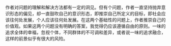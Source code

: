 作者对问题的理解和解决方法都有一定的洞见。但有个问题，作者一直坚持抛弃意识形态的偏见，却一直鼓吹自己的意识形态，即推崇自己所定义的目标，即社会应该往何处发展，个人应该往何处发展。在这两个基础性的问题上，作者推崇自己的价值观。如果这两个问题没有明确的答案，我觉得仍应该遵循自由的原则。一味的追求全体的幸福，忽视个体，不同群体的不可调和差异，或者说一味的追求融合，这样的前景似乎有很大的风险。